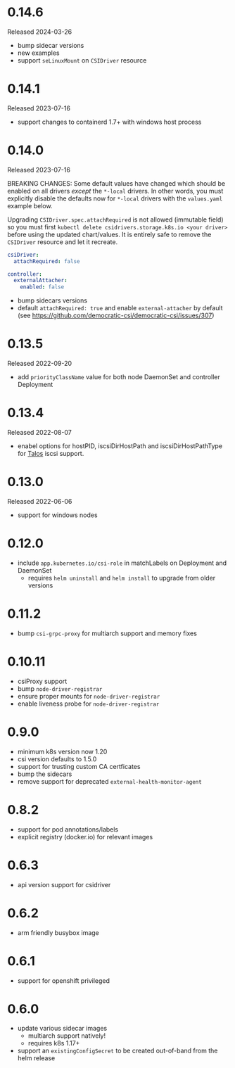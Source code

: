 # 0.14.6

Released 2024-03-26

- bump sidecar versions
- new examples
- support `seLinuxMount` on `CSIDriver` resource

# 0.14.1

Released 2023-07-16

- support changes to containerd 1.7+ with windows host process

# 0.14.0

Released 2023-07-16

BREAKING CHANGES: Some default values have changed which should be enabled on
all drivers _except_ the `*-local` drivers. In other words, you must explicitly
disable the defaults now for `*-local` drivers with the `values.yaml` example
below.

Upgrading `CSIDriver.spec.attachRequired` is not allowed (immutable field) so
you must first `kubectl delete csidrivers.storage.k8s.io <your driver>` before
using the updated chart/values. It is entirely safe to remove the `CSIDriver`
resource and let it recreate.

```yaml
csiDriver:
  attachRequired: false

controller:
  externalAttacher:
    enabled: false
```

- bump sidecars versions
- default `attachRequired: true` and enable `external-attacher` by default (see https://github.com/democratic-csi/democratic-csi/issues/307)

# 0.13.5

Released 2022-09-20

- add `priorityClassName` value for both node DaemonSet and controller Deployment

# 0.13.4

Released 2022-08-07

- enabel options for hostPID, iscsiDirHostPath and iscsiDirHostPathType for [Talos](https://talos.dev) iscsi support.

# 0.13.0

Released 2022-06-06

- support for windows nodes

# 0.12.0

- include `app.kubernetes.io/csi-role` in matchLabels on Deployment and DaemonSet
  - requires `helm uninstall` and `helm install` to upgrade from older versions

# 0.11.2

- bump `csi-grpc-proxy` for multiarch support and memory fixes

# 0.10.11

- csiProxy support
- bump `node-driver-registrar`
- ensure proper mounts for `node-driver-registrar`
- enable liveness probe for `node-driver-registrar`

# 0.9.0

- minimum k8s version now 1.20
- csi version defaults to 1.5.0
- support for trusting custom CA certficates
- bump the sidecars
- remove support for deprecated `external-health-monitor-agent`

# 0.8.2

- support for pod annotations/labels
- explicit registry (docker.io) for relevant images

# 0.6.3

- api version support for csidriver

# 0.6.2

- arm friendly busybox image

# 0.6.1

- support for openshift privileged

# 0.6.0

- update various sidecar images
  - multiarch support natively!
  - requires k8s 1.17+
- support an `existingConfigSecret` to be created out-of-band from the helm release
